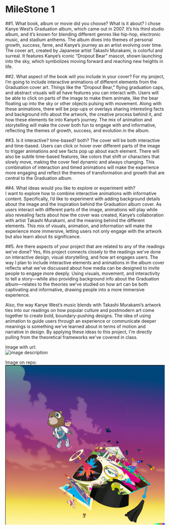 # MileStone 1

##1. What book, album or movie did you choose? What is it about?
I chose Kanye West’s Graduation album, which came out in 2007. It’s his third studio album, and it’s known for blending different genres like hip-hop, electronic music, and stadium anthems. The album dives into themes of personal growth, success, fame, and Kanye’s journey as an artist evolving over time. The cover art, created by Japanese artist Takashi Murakami, is colorful and surreal. It features Kanye’s iconic “Dropout Bear” mascot, shown launching into the sky, which symbolizes moving forward and reaching new heights in life.

##2. What aspect of the book will you include in your cover?
For my project, I’m going to include interactive animations of different elements from the Graduation cover art. Things like the “Dropout Bear,” flying graduation caps, and abstract visuals will all have features you can interact with. Users will be able to click on parts of the image to make them animate, like the bear floating up into the sky or other objects pulsing with movement. Along with these animations, there will be pop-ups or overlays sharing interesting facts and background info about the artwork, the creative process behind it, and how these elements tie into Kanye’s journey. The mix of animation and storytelling will make the cover both fun to engage with and informative, reflecting the themes of growth, success, and evolution in the album.

##3. Is it interactive? time-based? both?
The cover will be both interactive and time-based. Users can click or hover over different parts of the image to trigger animations and see facts pop up about each element. There will also be subtle time-based features, like colors that shift or characters that slowly move, making the cover feel dynamic and always changing. This combination of interaction and timed animations will make the experience more engaging and reflect the themes of transformation and growth that are central to the Graduation album.

##4. What ideas would you like to explore or experiment with?  
I want to explore how to combine interactive animations with informative content. Specifically, I’d like to experiment with adding background details about the image and the inspiration behind the Graduation album cover. As users interact with different parts of the image, animations will play while also revealing facts about how the cover was created, Kanye’s collaboration with artist Takashi Murakami, and the meaning behind the different elements. This mix of visuals, animation, and information will make the experience more immersive, letting users not only engage with the artwork but also learn about its significance.

##5. Are there aspects of your project that are related to any of the readings we’ve done?
Yes, this project connects closely to the readings we've done on interactive design, visual storytelling, and how art engages users. The way I plan to include interactive elements and animations in the album cover reflects what we've discussed about how media can be designed to invite people to engage more deeply. Using visuals, movement, and interactivity to tell a story—while also providing background info about the Graduation album—relates to the theories we've studied on how art can be both captivating and informative, drawing people into a more immersive experience.

Also, the way Kanye West’s music blends with Takashi Murakami’s artwork ties into our readings on how popular culture and postmodern art come together to create bold, boundary-pushing designs. The idea of using animation to guide users through an experience or communicate deeper meanings is something we've learned about in terms of motion and narrative in design. By applying these ideas to this project, I'm directly pulling from the theoretical frameworks we've covered in class.


Image with url:  
![image description](https://dm-gy-6063-2024f-b.github.io/assets/homework/02/clark-espaco-modulado-00.jpg)



Image on repo:  
![image description](Graduation.png)


